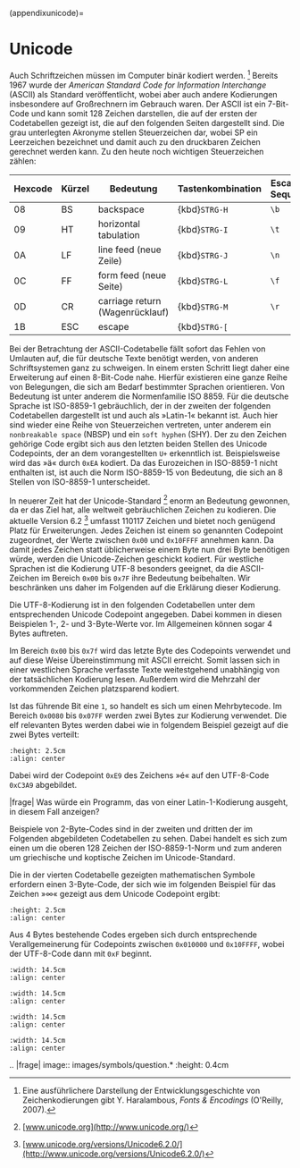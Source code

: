 (appendixunicode)=
# Unicode

Auch Schriftzeichen müssen im Computer binär kodiert werden. [^haralambous]
Bereits 1967 wurde der *American Standard Code for Information Interchange*
(ASCII) als Standard veröffentlicht, wobei aber auch andere Kodierungen
insbesondere auf Großrechnern im Gebrauch waren. Der ASCII ist ein 7-Bit-Code
und kann somit 128 Zeichen darstellen, die auf der ersten der Codetabellen
gezeigt ist, die auf den folgenden Seiten dargestellt sind. Die grau
unterlegten Akronyme stellen Steuerzeichen dar, wobei SP ein Leerzeichen
bezeichnet und damit auch zu den druckbaren Zeichen gerechnet werden kann. Zu
den heute noch wichtigen Steuerzeichen zählen:

|Hexcode| Kürzel| Bedeutung                      | Tastenkombination| Escape-Sequenz|
|-------|-------|--------------------------------|------------------|---------------|
|08     |  BS   | backspace                      | {kbd}`STRG-H`    |   `\b`        |
|09     |  HT   | horizontal tabulation          | {kbd}`STRG-I`    |   `\t`        |
|0A     |  LF   | line feed (neue Zeile)         | {kbd}`STRG-J`    |   `\n`        |
|0C     |  FF   | form feed (neue Seite)         | {kbd}`STRG-L`    |   `\f`        |
|0D     |  CR   | carriage return (Wagenrücklauf)| {kbd}`STRG-M`    |   `\r`        |
|1B     |  ESC  | escape                         | {kbd}`STRG-[`    |               |

[^haralambous]: Eine ausführlichere Darstellung der Entwicklungsgeschichte von Zeichenkodierungen
    gibt Y. Haralambous, *Fonts & Encodings* (O'Reilly, 2007).

Bei der Betrachtung der ASCII-Codetabelle fällt sofort das Fehlen von Umlauten
auf, die für deutsche Texte benötigt werden, von anderen Schriftsystemen ganz zu
schweigen.  In einem ersten Schritt liegt daher eine Erweiterung auf einen
8-Bit-Code nahe. Hierfür existieren eine ganze Reihe von Belegungen, die sich am
Bedarf bestimmter Sprachen orientieren. Von Bedeutung ist unter anderem die
Normenfamilie ISO 8859. Für die deutsche Sprache ist ISO-8859-1 gebräuchlich,
der in der zweiten der folgenden Codetabellen dargestellt ist und auch als
»Latin-1« bekannt ist.  Auch hier sind wieder eine Reihe von Steuerzeichen
vertreten, unter anderem ein `nonbreakable space` (NBSP) und ein `soft hyphen`
(SHY). Der zu den Zeichen gehörige Code ergibt sich aus den letzten beiden
Stellen des Unicode Codepoints, der an dem vorangestellten ``U+`` erkenntlich
ist.  Beispielsweise wird das »ä« durch ``0xEA`` kodiert. Da das Eurozeichen
in ISO-8859-1 nicht enthalten ist, ist auch die Norm ISO-8859-15 von Bedeutung,
die sich an 8 Stellen von ISO-8859-1 unterscheidet.

In neuerer Zeit hat der Unicode-Standard [^unicode] enorm an Bedeutung
gewonnen, da er das Ziel hat, alle weltweit gebräuchlichen Zeichen zu kodieren.
Die aktuelle Version 6.2 [^unicode620] umfasst 110117 Zeichen und bietet noch
genügend Platz für Erweiterungen. Jedes Zeichen ist einem so genannten
Codepoint zugeordnet, der Werte zwischen ``0x00`` und  ``0x10FFFF`` annehmen
kann. Da damit jedes Zeichen statt üblicherweise einem Byte nun drei Byte
benötigen würde, werden die Unicode-Zeichen geschickt kodiert. Für westliche
Sprachen ist die Kodierung UTF-8 besonders geeignet, da die ASCII-Zeichen im
Bereich ``0x00`` bis ``0x7F`` ihre Bedeutung beibehalten. Wir beschränken uns
daher im Folgenden auf die Erklärung dieser Kodierung.

[^unicode]: [www.unicode.org](http://www.unicode.org/)
[^unicode620]: [www.unicode.org/versions/Unicode6.2.0/](http://www.unicode.org/versions/Unicode6.2.0/)

Die UTF-8-Kodierung ist in den folgenden Codetabellen unter dem entsprechenden
Unicode Codepoint angegeben. Dabei kommen in diesen Beispielen 1-, 2- und 
3-Byte-Werte vor. Im Allgemeinen können sogar 4 Bytes auftreten.

Im Bereich ``0x00`` bis ``0x7f`` wird das letzte Byte des Codepoints
verwendet und auf diese Weise Übereinstimmung mit ASCII erreicht. Somit lassen
sich in einer westlichen Sprache verfasste Texte weitestgehend unabhängig von
der tatsächlichen Kodierung lesen. Außerdem wird die Mehrzahl der vorkommenden
Zeichen platzsparend kodiert. 

Ist das führende Bit eine ``1``, so handelt es sich um einen Mehrbytecode.
Im Bereich ``0x0080`` bis ``0x07FF`` werden zwei Bytes zur Kodierung verwendet.
Die elf relevanten Bytes werden dabei wie in folgendem Beispiel gezeigt auf die 
zwei Bytes verteilt:

```{image} images/utf8/utf8_2.*
:height: 2.5cm
:align: center
```

Dabei wird der Codepoint ``0xE9`` des Zeichens »é« auf den UTF-8-Code 
``0xC3A9`` abgebildet. 

|frage| Was würde ein Programm, das von einer Latin-1-Kodierung ausgeht,
in diesem Fall anzeigen?

Beispiele von 2-Byte-Codes sind in der zweiten und dritten der im Folgenden
abgebildeten Codetabellen zu sehen. Dabei handelt es sich zum einen um die
oberen 128 Zeichen der ISO-8859-1-Norm und zum anderen um griechische und
koptische Zeichen im Unicode-Standard.

Die in der vierten Codetabelle gezeigten mathematischen Symbole erfordern
einen 3-Byte-Code, der sich wie im folgenden Beispiel für das Zeichen
»∞« gezeigt aus dem Unicode Codepoint ergibt:

```{image} images/utf8/utf8_3.*
:height: 2.5cm
:align: center
```

Aus 4 Bytes bestehende Codes ergeben sich durch entsprechende Verallgemeinerung
für Codepoints zwischen ``0x010000`` und ``0x10FFFF``, wobei der UTF-8-Code dann
mit ``0xF`` beginnt. 

```{image} images/unicode/u0000.*
:width: 14.5cm
:align: center
```

```{image} images/unicode/u0080.*
:width: 14.5cm
:align: center
```

```{image} images/unicode/u0380.*
:width: 14.5cm
:align: center
```

```{image} images/unicode/u2200.*
:width: 14.5cm
:align: center
```

.. |frage| image:: images/symbols/question.*
           :height: 0.4cm
